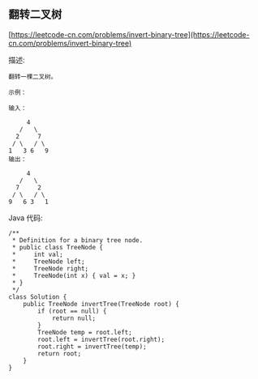 ## 翻转二叉树
[https://leetcode-cn.com/problems/invert-binary-tree](https://leetcode-cn.com/problems/invert-binary-tree)

描述:
```
翻转一棵二叉树。

示例：

输入：

     4
   /   \
  2     7
 / \   / \
1   3 6   9
输出：

     4
   /   \
  7     2
 / \   / \
9   6 3   1

```

Java 代码:
```
/**
 * Definition for a binary tree node.
 * public class TreeNode {
 *     int val;
 *     TreeNode left;
 *     TreeNode right;
 *     TreeNode(int x) { val = x; }
 * }
 */
class Solution {
    public TreeNode invertTree(TreeNode root) {
        if (root == null) {
            return null;
        }
        TreeNode temp = root.left;
        root.left = invertTree(root.right);
        root.right = invertTree(temp);
        return root;
    }
}
```
